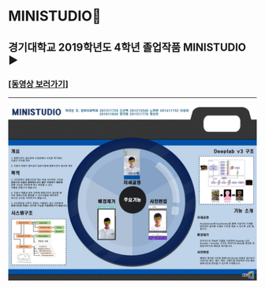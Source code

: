 # MINISTUDIO📸

## 경기대학교 2019학년도 4학년 졸업작품 MINISTUDIO ▶ 
### [[동영상 보러가기]](https://www.youtube.com/watch?v=fB8O1iWy6YA)
- - -


![MINISTUDIO](MINISTUDIO.JPG)
 

